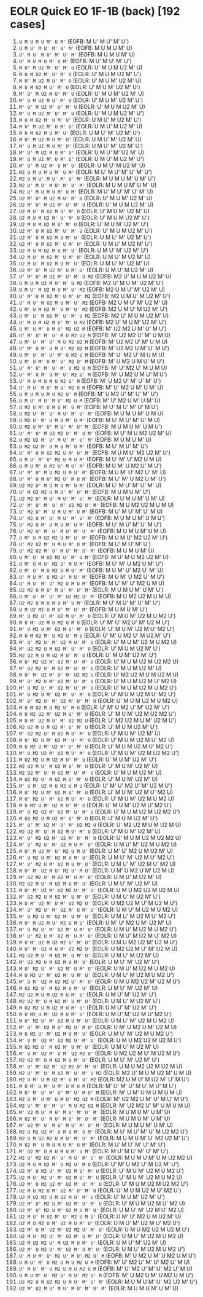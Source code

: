 # EOLR Quick EO 1F-1B (back) [192 cases]

1. `U M U M U M' U M'` (EOFB: M U' M U' M' U')
1. `U M U' M U' M' U' M'` (EOFB: M U M U M' U)
1. `U' M U' M U' M' U' M'` (EOFB: M U M U M' U)
1. `U' M U M U M' U M'` (EOFB: M U' M U' M' U')
1. `M U' M U2 M' U' M' U` (EOLR: U' M U M U2 M' U)
1. `M U M U2 M' U' M' U` (EOLR: U' M U M U2 M' U')
1. `M U' M U2 M U' M' U` (EOLR: U' M U M' U2 M' U)
1. `M U M U2 M U' M' U` (EOLR: U' M U M' U2 M' U')
1. `M' U' M U2 M U' M' U` (EOLR: U' M U M' U2 M' U)
1. `M' U M U2 M U' M' U` (EOLR: U' M U M' U2 M' U')
1. `M' U' M U2 M' U' M' U` (EOLR: U' M U M U2 M' U)
1. `M' U M U2 M' U' M' U` (EOLR: U' M U M U2 M' U')
1. `M U M U2 M' U M' U'` (EOLR: U M U' M U2 M' U')
1. `M U' M U2 M' U M' U'` (EOLR: U M U' M U2 M' U)
1. `M U M U2 M U M' U'` (EOLR: U M U' M' U2 M' U')
1. `M U' M U2 M U M' U'` (EOLR: U M U' M' U2 M' U)
1. `M' U M U2 M U M' U'` (EOLR: U M U' M' U2 M' U')
1. `M' U' M U2 M U M' U'` (EOLR: U M U' M' U2 M' U)
1. `M' U M U2 M' U M' U'` (EOLR: U M U' M U2 M' U')
1. `M' U' M U2 M' U M' U'` (EOLR: U M U' M U2 M' U)
1. `M2 U M U M U M' U M'` (EOLR: M U' M U' M' U' M' U')
1. `M2 U M U' M U' M' U' M'` (EOLR: M U M U M' U M' U')
1. `M2 U' M U' M U' M' U' M'` (EOLR: M U M U M' U M' U)
1. `M2 U' M U M U M' U M'` (EOLR: M U' M U' M' U' M' U)
1. `U2 M' U' M U2 M U' M' U` (EOLR: U' M U M' U2 M' U)
1. `U2 M' U' M U2 M' U' M' U` (EOLR: U' M U M U2 M' U)
1. `U2 M U' M U2 M U' M' U` (EOLR: U' M U M' U2 M' U)
1. `U2 M U M U2 M' U' M' U` (EOLR: U' M U M U2 M' U')
1. `U2 M U M U2 M U' M' U` (EOLR: U' M U M' U2 M' U')
1. `U2 M' U M U2 M' U' M' U` (EOLR: U' M U M U2 M' U')
1. `U2 M' U M U2 M U M' U'` (EOLR: U M U' M' U2 M' U')
1. `U2 M' U M U2 M' U M' U'` (EOLR: U M U' M U2 M' U')
1. `U2 M U M U2 M U M' U'` (EOLR: U M U' M' U2 M' U')
1. `U2 M U' M U2 M' U M' U'` (EOLR: U M U' M U2 M' U)
1. `U2 M U' M U2 M U M' U'` (EOLR: U M U' M' U2 M' U)
1. `U2 M' U' M U2 M' U M' U'` (EOLR: U M U' M U2 M' U)
1. `U' M' U' M U2 M' U' M' U M2` (EOFB: M2 U' M U M U2 M' U)
1. `U M U M U2 M U' M' U M2` (EOFB: M2 U' M U M' U2 M' U')
1. `U M U' M U2 M U M' U' M2` (EOFB: M2 U M U' M' U2 M' U)
1. `U' M' U M U2 M' U M' U' M2` (EOFB: M2 U M U' M U2 M' U')
1. `U' M U' M U2 M U M' U' M2` (EOFB: M2 U M U' M' U2 M' U)
1. `U M' U M U2 M' U M' U' M2` (EOFB: M2 U M U' M U2 M' U')
1. `U M' U' M U2 M' U' M' U M2` (EOFB: M2 U' M U M U2 M' U)
1. `U' M U M U2 M U' M' U M2` (EOFB: M2 U' M U M' U2 M' U')
1. `U M' U M' U M U' M2 U2 M` (EOFB: M' U2 M2 U M' U' M U')
1. `U' M' U' M' U' M U M2 U2 M` (EOFB: M' U2 M2 U' M' U M U)
1. `U M' U' M' U' M U M2 U2 M` (EOFB: M' U2 M2 U' M' U M U)
1. `U' M' U M' U M U' M2 U2 M` (EOFB: M' U2 M2 U M' U' M U')
1. `U M' U' M' U' M' U M2 U M` (EOFB: M' U' M2 U' M U M U)
1. `U M' U M' U M' U' M2 U' M` (EOFB: M' U M2 U M U' M U')
1. `U' M' U' M' U' M' U M2 U M` (EOFB: M' U' M2 U' M U M U)
1. `U' M' U M' U M' U' M2 U' M` (EOFB: M' U M2 U M U' M U')
1. `U' M U M U M U M2 U' M` (EOFB: M' U M2 U' M' U' M' U')
1. `U' M U' M U' M U' M2 U M` (EOFB: M' U' M2 U M' U M' U)
1. `U M U M U M U M2 U' M` (EOFB: M' U M2 U' M' U' M' U')
1. `U M U' M U' M U' M2 U M` (EOFB: M' U' M2 U M' U M' U)
1. `U M2 U M' U M U M' U M'` (EOFB: M U' M U' M' U' M U')
1. `U M2 U' M' U' M U' M' U' M'` (EOFB: M U M U M' U M U)
1. `U M2 U' M' U M U M' U M'` (EOFB: M U' M U' M' U' M U)
1. `U M2 U M' U' M U' M' U' M'` (EOFB: M U M U M' U M U')
1. `U' M' U' M U2 M2 U' M' U M'` (EOFB: M U' M U M2 U2 M' U)
1. `U M2 U2 M' U' M U' M' U' M'` (EOFB: M U M U M' U)
1. `U M2 U2 M' U M U M' U M'` (EOFB: M U' M U' M' U')
1. `U' M' U M U2 M2 U M' U' M'` (EOFB: M U M U' M2 U2 M' U')
1. `U M U' M' U' M2 U M U M'` (EOFB: M U' M' U' M2 U M U)
1. `U M U M' U M2 U' M U' M'` (EOFB: M U M' U M2 U' M U')
1. `U' M' U' M U M2 U M U' M'` (EOFB: M U M' U' M2 U' M' U)
1. `U' M' U M U' M2 U' M U M'` (EOFB: M U' M' U M2 U M' U')
1. `U2 M2 U' M U M U M' U M'` (EOLR: M U' M U' M' U' M' U)
1. `U' M U2 M2 U M U' M' U' M'` (EOFB: M U M U M' U')
1. `U2 M2 U' M U' M U' M' U' M'` (EOLR: M U M U M' U M' U)
1. `U' M' U' M' U' M' U2 M2 U' M'` (EOFB: M U M2 U2 M U M U)
1. `U' M2 U' M' U M U M' U M'` (EOFB: M U' M U' M' U' M U)
1. `U' M2 U M' U' M U' M' U' M'` (EOFB: M U M U M' U M U')
1. `U' M2 U M' U M U M' U M'` (EOFB: M U' M U' M' U' M U')
1. `U' M2 U' M' U' M U' M' U' M'` (EOFB: M U M U M' U M U)
1. `U M' U M U2 M2 U M' U' M'` (EOFB: M U M U' M2 U2 M' U')
1. `U' M2 U2 M' U M U M' U M'` (EOFB: M U' M U' M' U')
1. `U' M2 U2 M' U' M U' M' U' M'` (EOFB: M U M U M' U)
1. `U M' U' M U2 M2 U' M' U M'` (EOFB: M U' M U M2 U2 M' U)
1. `U M' U M U' M2 U' M U M'` (EOFB: M U' M' U M2 U M' U')
1. `U M' U' M U M2 U M U' M'` (EOFB: M U M' U' M2 U' M' U)
1. `U' M U M' U M2 U' M U' M'` (EOFB: M U M' U M2 U' M U')
1. `U' M U' M' U' M2 U M U M'` (EOFB: M U' M' U' M2 U M U)
1. `U2 M2 U M U' M U' M' U' M'` (EOLR: M U M U M' U M' U')
1. `U M' U' M' U' M' U2 M2 U' M'` (EOFB: M U M2 U2 M U M U)
1. `U2 M2 U M U M U M' U M'` (EOLR: M U' M U' M' U' M' U')
1. `U M U2 M2 U M U' M' U' M'` (EOFB: M U M U M' U')
1. `M' U M2 U' M' U2 M U' M' U` (EOLR: U' M U M' U2 M U M2 U')
1. `M U M' U2 M U M2 U M U` (EOLR: U' M' U' M2 U' M' U2 M U')
1. `M' U M2 U M' U2 M U' M' U` (EOLR: U' M U M' U2 M U' M2 U')
1. `M U M U2 M' U M2 U' M U` (EOLR: U' M' U M2 U' M U2 M' U')
1. `M' U' M2 U' M' U2 M U' M' U` (EOLR: U' M U M' U2 M U M2 U)
1. `M' U2 M2 U M U2 M' U' M' U` (EOLR: U' M U M U2 M' U')
1. `M2 U2 M U M U2 M U' M' U` (EOLR: U' M U M' U2 M' U')
1. `M U' M2 U2 M' U2 M' U' M' U` (EOLR: U' M U M U2 M U2 M2 U)
1. `M' U2 M2 U' M U2 M' U' M' U` (EOLR: U' M U M U2 M' U)
1. `M U' M' U2 M' U' M' U2 M2 U` (EOLR: U' M2 U2 M U M U2 M U)
1. `M' U' M2 U M' U2 M' U' M' U` (EOLR: U' M U M U2 M U' M2 U)
1. `M' U M2 U' M' U2 M' U' M' U` (EOLR: U' M U M U2 M U M2 U')
1. `M' U M2 U M' U2 M' U' M' U` (EOLR: U' M U M U2 M U' M2 U')
1. `M' U' M2 U' M' U2 M' U' M' U` (EOLR: U' M U M U2 M U M2 U)
1. `M U M U2 M U M2 U' M U` (EOLR: U' M' U M2 U' M' U2 M' U')
1. `M U M2 U2 M' U2 M U' M' U` (EOLR: U' M U M' U2 M U2 M2 U')
1. `M U M' U2 M U' M' U2 M2 U` (EOLR: U' M2 U2 M U M' U2 M U')
1. `M2 U2 M U M U2 M' U' M' U` (EOLR: U' M U M U2 M' U')
1. `M' U2 M2 U' M U2 M U' M' U` (EOLR: U' M U M' U2 M' U)
1. `M U' M2 U M' U2 M' U' M' U` (EOLR: U' M U M U2 M U' M2 U)
1. `M U M2 U M' U2 M' U' M' U` (EOLR: U' M U M U2 M U' M2 U')
1. `M' U M2 U2 M' U2 M U' M' U` (EOLR: U' M U M' U2 M U2 M2 U')
1. `M U2 M2 U M U2 M U' M' U` (EOLR: U' M U M' U2 M' U')
1. `M2 U2 M U' M U2 M U' M' U` (EOLR: U' M U M' U2 M' U)
1. `M2 U2 M' U' M U2 M' U' M' U` (EOLR: U' M U M U2 M' U)
1. `M U2 M2 U' M U2 M U' M' U` (EOLR: U' M U M' U2 M' U)
1. `M' U M' U2 M U M2 U M U` (EOLR: U' M' U' M2 U' M' U2 M U')
1. `M U' M2 U M' U2 M U' M' U` (EOLR: U' M U M' U2 M U' M2 U)
1. `M U' M2 U' M' U2 M U' M' U` (EOLR: U' M U M' U2 M U M2 U)
1. `M U M2 U M' U2 M U' M' U` (EOLR: U' M U M' U2 M U' M2 U')
1. `M' U M2 U2 M' U2 M' U' M' U` (EOLR: U' M U M U2 M U2 M2 U')
1. `M U2 M2 U M U2 M' U' M' U` (EOLR: U' M U M U2 M' U')
1. `M' U' M' U2 M' U' M' U2 M2 U` (EOLR: U' M2 U2 M U M U2 M U)
1. `M2 U2 M' U' M U2 M U' M' U` (EOLR: U' M U M' U2 M' U)
1. `M' U' M2 U2 M' U2 M' U' M' U` (EOLR: U' M U M U2 M U2 M2 U)
1. `M' U' M2 U' M' U2 M U M' U'` (EOLR: U M U' M' U2 M U M2 U)
1. `M U' M U2 M' U' M2 U M U'` (EOLR: U M' U' M2 U M U2 M' U)
1. `M' U M2 U M' U2 M U M' U'` (EOLR: U M U' M' U2 M U' M2 U')
1. `M' U' M2 U M' U2 M U M' U'` (EOLR: U M U' M' U2 M U' M2 U)
1. `M U' M' U2 M U' M2 U' M U'` (EOLR: U M' U M2 U M' U2 M U)
1. `M' U2 M2 U' M U2 M' U M' U'` (EOLR: U M U' M U2 M' U)
1. `M2 U2 M U' M U2 M U M' U'` (EOLR: U M U' M' U2 M' U)
1. `M U' M' U2 M' U2 M2 U' M' U'` (EOLR: U M U M2 U2 M U2 M U)
1. `M' U2 M2 U M U2 M' U M' U'` (EOLR: U M U' M U2 M' U')
1. `M U M' U2 M' U M' U2 M2 U'` (EOLR: U M2 U2 M U' M U2 M U')
1. `M' U' M2 U' M' U2 M' U M' U'` (EOLR: U M U' M U2 M U M2 U)
1. `M' U M2 U M' U2 M' U M' U'` (EOLR: U M U' M U2 M U' M2 U')
1. `M U' M U2 M U' M2 U M U'` (EOLR: U M' U' M2 U M' U2 M' U)
1. `M' U M2 U' M' U2 M' U M' U'` (EOLR: U M U' M U2 M U M2 U')
1. `M' U' M2 U M' U2 M' U M' U'` (EOLR: U M U' M U2 M U' M2 U)
1. `M U M' U2 M U2 M2 U' M' U'` (EOLR: U M U M2 U2 M' U2 M U')
1. `M U' M' U2 M U M' U2 M2 U'` (EOLR: U M2 U2 M U' M' U2 M U)
1. `M2 U2 M U' M U2 M' U M' U'` (EOLR: U M U' M U2 M' U)
1. `M' U2 M2 U M U2 M U M' U'` (EOLR: U M U' M' U2 M' U')
1. `M U' M2 U' M' U2 M' U M' U'` (EOLR: U M U' M U2 M U M2 U)
1. `M U M2 U' M' U2 M' U M' U'` (EOLR: U M U' M U2 M U M2 U')
1. `M' U M' U2 M U2 M2 U' M' U'` (EOLR: U M U M2 U2 M' U2 M U')
1. `M U2 M2 U' M U2 M U M' U'` (EOLR: U M U' M' U2 M' U)
1. `M2 U2 M U M U2 M U M' U'` (EOLR: U M U' M' U2 M' U')
1. `M2 U2 M' U M U2 M' U M' U'` (EOLR: U M U' M U2 M' U')
1. `M U2 M2 U M U2 M U M' U'` (EOLR: U M U' M' U2 M' U')
1. `M U M2 U M' U2 M U M' U'` (EOLR: U M U' M' U2 M U' M2 U')
1. `M U' M2 U' M' U2 M U M' U'` (EOLR: U M U' M' U2 M U M2 U)
1. `M' U' M' U2 M U' M2 U' M U'` (EOLR: U M' U M2 U M' U2 M U)
1. `M U M2 U' M' U2 M U M' U'` (EOLR: U M U' M' U2 M U M2 U')
1. `M' U M' U2 M' U2 M2 U' M' U'` (EOLR: U M U M2 U2 M U2 M U')
1. `M U2 M2 U' M U2 M' U M' U'` (EOLR: U M U' M U2 M' U)
1. `M' U M' U2 M' U M' U2 M2 U'` (EOLR: U M2 U2 M U' M U2 M U')
1. `M2 U2 M' U M U2 M U M' U'` (EOLR: U M U' M' U2 M' U')
1. `M' U' M' U2 M' U2 M2 U' M' U'` (EOLR: U M U M2 U2 M U2 M U)
1. `M2 U' M' U' M U2 M' U' M' U M2` (EOLR: M2 U' M U M U2 M' U M U)
1. `M2 U M' U M U2 M' U M' U' M2` (EOLR: M2 U M U' M U2 M' U' M U')
1. `M U M' U M' U M' U M U M` (EOLR: M' U' M' U' M U' M U' M U')
1. `M U' M' U' M' U' M' U' M U' M` (EOLR: M' U M' U M U M U M U)
1. `M2 U M' U M' U M U' M2 U2 M` (EOLR: M' U2 M2 U M' U' M U' M U')
1. `M2 U' M' U' M' U' M U M2 U2 M` (EOLR: M' U2 M2 U' M' U M U M U)
1. `M' U2 M U' M U' M U' M' U' M'` (EOLR: M U M U M' U M' U)
1. `M U2 M' U' M U' M U' M' U' M'` (EOLR: M U M U M' U M' U)
1. `M' U2 M' U' M U' M U' M' U' M'` (EOLR: M U M U M' U M' U)
1. `M2 U M2 U2 M' U M U M' U M'` (EOLR: M U' M U' M' U' M U2 M2 U')
1. `M2 U M U2 M2 U M U' M' U' M'` (EOLR: M U M U M' U' M2 U2 M' U')
1. `M U2 M' U M U M U M' U M'` (EOLR: M U' M U' M' U' M' U')
1. `M' U2 M' U M U M U M' U M'` (EOLR: M U' M U' M' U' M' U')
1. `M2 U' M2 U2 M' U' M U' M' U' M'` (EOLR: M U M U M' U M U2 M2 U)
1. `U2 M U M U2 M' U M2 U' M U` (EOLR: U' M' U M2 U' M U2 M' U')
1. `U2 M' U M2 U' M' U2 M U' M' U` (EOLR: U' M U M' U2 M U M2 U')
1. `U2 M U' M2 U' M' U2 M U' M' U` (EOLR: U' M U M' U2 M U M2 U)
1. `U2 M' U M2 U2 M' U2 M' U' M' U` (EOLR: U' M U M U2 M U2 M2 U')
1. `U2 M U M2 U M' U2 M' U' M' U` (EOLR: U' M U M U2 M U' M2 U')
1. `U2 M U2 M2 U M U2 M U' M' U` (EOLR: U' M U M' U2 M' U')
1. `U2 M' U' M2 U M' U2 M' U' M' U` (EOLR: U' M U M U2 M U' M2 U)
1. `U2 M' U' M2 U M' U2 M U M' U'` (EOLR: U M U' M' U2 M U' M2 U)
1. `U2 M U' M U2 M' U' M2 U M U'` (EOLR: U M' U' M2 U M U2 M' U)
1. `U2 M U M2 U M' U2 M U M' U'` (EOLR: U M U' M' U2 M U' M2 U')
1. `U2 M' U M' U2 M' U2 M2 U' M' U'` (EOLR: U M U M2 U2 M U2 M U')
1. `U2 M U' M2 U' M' U2 M' U M' U'` (EOLR: U M U' M U2 M U M2 U)
1. `U2 M U2 M2 U' M U2 M U M' U'` (EOLR: U M U' M' U2 M' U)
1. `U2 M' U M2 U' M' U2 M' U M' U'` (EOLR: U M U' M U2 M U M2 U')
1. `U' M U M' U' M2 U' M U' M2 U' M` (EOFB: M' U M2 U M' U M2 U M U')
1. `U M U' M' U M2 U M U M2 U M` (EOFB: M' U' M2 U' M' U' M2 U' M U)
1. `U' M U' M' U M2 U M U M2 U M` (EOFB: M' U' M2 U' M' U' M2 U' M U)
1. `U M U M' U' M2 U' M U' M2 U' M` (EOFB: M' U M2 U M' U M2 U M U')
1. `U2 M2 U M U2 M2 U M U' M' U' M'` (EOLR: M U M U M' U' M2 U2 M' U')
1. `U2 M' U2 M U' M U' M U' M' U' M'` (EOLR: M U M U M' U M' U)
